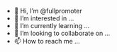 - 👋 Hi, I’m @fullpromoter
- 👀 I’m interested in ...
- 🌱 I’m currently learning ...
- 💞️ I’m looking to collaborate on ...
- 📫 How to reach me ...

<!---
fullpromoter/fullpromoter is a ✨ special ✨ repository because its `README.md` (this file) appears on your GitHub profile.
You can click the Preview link to take a look at your changes.
--->

